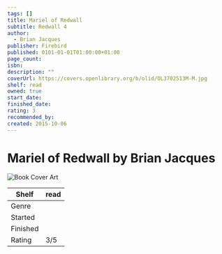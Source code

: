```yaml
---
tags: []
title: Mariel of Redwall
subtitle: Redwall 4
author:
  - Brian Jacques
publisher: Firebird
published: 0101-01-01T01:00:00+01:00
page_count: 
isbn: 
description: ""
coverUrl: https://covers.openlibrary.org/b/olid/OL3702513M-M.jpg
shelf: read
owned: true
start_date: 
finished_date: 
rating: 3
recommended_by: 
created: 2015-10-06
---
```


# Mariel of Redwall by Brian Jacques

![Book Cover Art](https://covers.openlibrary.org/b/olid/OL3702513M-M.jpg)

| Shelf | read |
| --- | --- |
| Genre |  |
| Started |  |
| Finished |  |
| Rating | 3/5 |

